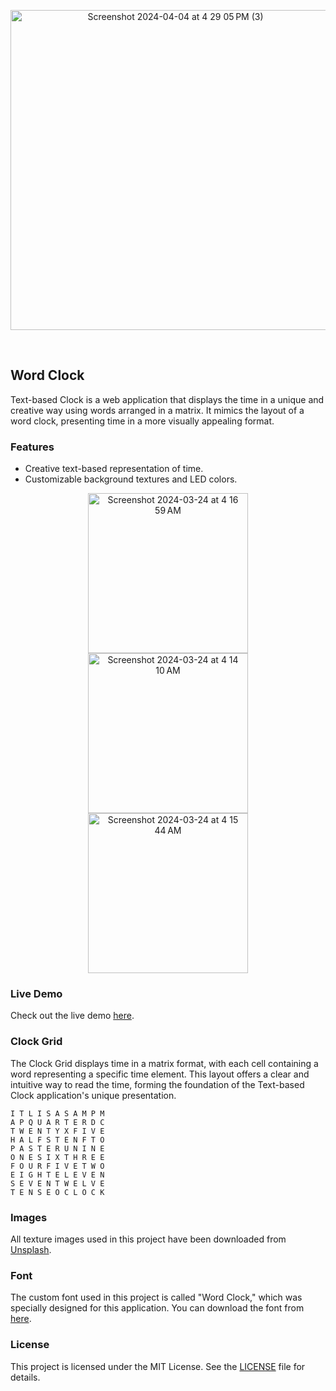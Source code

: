 <p align="center">
  <img width="512" alt="Screenshot 2024-04-04 at 4 29 05 PM (3)" src="https://github.com/masoudmanson/Word-Clock/assets/927990/ab3c3457-9140-424b-97bd-ebbc94ac70dd">
</p>
<br/>

## Word Clock 

Text-based Clock is a web application that displays the time in a unique and creative way using words arranged in a matrix. It mimics the layout of a word clock, presenting time in a more visually appealing format. 


### Features

- Creative text-based representation of time.
- Customizable background textures and LED colors.


<p align="center">
  <img width="256" alt="Screenshot 2024-03-24 at 4 16 59 AM" src="https://github.com/masoudmanson/Word-Clock/assets/927990/7e46bf64-1da8-48e5-ad5e-39001ef68ea7">
  <img width="256" alt="Screenshot 2024-03-24 at 4 14 10 AM" src="https://github.com/masoudmanson/Word-Clock/assets/927990/382b47be-4254-4a27-a20a-332ad6282b74">
  <img width="256" alt="Screenshot 2024-03-24 at 4 15 44 AM" src="https://github.com/masoudmanson/Word-Clock/assets/927990/76d35521-9d1f-4060-9dd1-5e5b99f7589e">
</p>


### Live Demo

Check out the live demo [here](https://word-clock-swart.vercel.app/).


### Clock Grid

The Clock Grid displays time in a matrix format, with each cell containing a word representing a specific time element. This layout offers a clear and intuitive way to read the time, forming the foundation of the Text-based Clock application's unique presentation.

```
I T L I S A S A M P M
A P Q U A R T E R D C
T W E N T Y X F I V E
H A L F S T E N F T O
P A S T E R U N I N E
O N E S I X T H R E E
F O U R F I V E T W O
E I G H T E L E V E N
S E V E N T W E L V E
T E N S E O C L O C K
```


### Images

All texture images used in this project have been downloaded from [Unsplash](https://unsplash.com/).


### Font

The custom font used in this project is called "Word Clock," which was specially designed for this application. You can download the font from [here](https://github.com/masoudmanson/Word-Clock/blob/main/public/fonts/WordClock-Regular.otf).

### License

This project is licensed under the MIT License. See the [LICENSE](https://opensource.org/license/mit) file for details.
